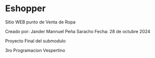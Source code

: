 # Eshopper
Sitio WEB punto de Venta de Ropa

Creado por: Jander Mannuel Peña Saracho
Fecha: 28 de octubre 2024

Proyecto Final del submodulo 

3ro Programacion Vespertino
